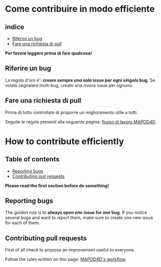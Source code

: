 # Come contribuire in modo efficiente

## indice

- [Riferire un bug](#riferire-un-bug)
- [Fare una richiesta di pull](#fare-una-richiesta-di-pull)

**Per favore leggere prima di fare qualcosa!**

## Riferire un bug

La regola d'oro e': **creare sempre *una sola* issue per *ogni singolo* bug**. Se volete
segnalare molti bug, create una nuova issue per ognuno.

## Fare una richiesta di pull

Prima di tutto controllate di proporre un miglioramento utile a tutti.

Seguite le regole presenti alla seguente pagina: [flusso di lavoro MAPOD4D](it\flusso_di_lavoro\flusso.md).



# How to contribute efficiently

## Table of contents

- [Reporting bugs](#reporting-bugs)
- [Contributing pull requests](#contributing-pull-requests)

**Please read the first section before do something!**

## Reporting bugs

The golden rule is to **always open *one* issue for *one* bug**. If you notice
several bugs and want to report them, make sure to create one new issue for
each of them.

## Contributing pull requests

First of all check to propose an improvement useful to everyone.

Follow the rules written on this page: [MAPOD4D's workflow](en\workflow\flow.md).

